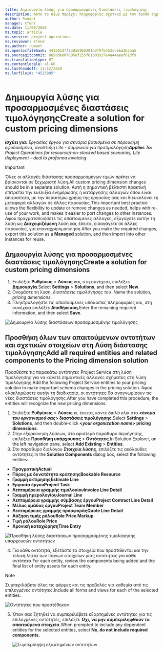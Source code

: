 ```yaml
---
title: Δημιουργία λύσης για προσαρμοσμένες διαστάσεις τιμολόγησης
description: Αυτό το θέμα παρέχει πληροφορίες σχετικά με τον τρόπο δημιουργίας λύσεων για προσαρμοσμένες διαστάσεις τιμολόγησης.
author: Rumant
manager: tfehr
ms.date: 11/09/2020
ms.topic: article
ms.service: project-operations
ms.reviewer: kfend
ms.author: rumant
ms.openlocfilehash: 441501dff23d16960381b3f9fb4b2cceba2b3ba5
ms.sourcegitcommit: 869bde007805ef255f61b03937e4a44aeef61df9
ms.translationtype: HT
ms.contentlocale: el-GR
ms.lasthandoff: 11/12/2020
ms.locfileid: "4513985"
---
```

# <a name="create-a-solution-for-custom-pricing-dimensions"></a><span data-ttu-id="46d8f-103">Δημιουργία λύσης για προσαρμοσμένες διαστάσεις τιμολόγησης</span><span class="sxs-lookup"><span data-stu-id="46d8f-103">Create a solution for custom pricing dimensions</span></span>

 <span data-ttu-id="46d8f-104">_**Ισχύει για:** Εργασίες έργου για σενάρια βασισμένα σε πόρους/μη εφοδιασμένα, ανάπτυξη Lite - συμφωνία για προτιμολόγηση_</span><span class="sxs-lookup"><span data-stu-id="46d8f-104">_**Applies To:** Project Operations for resource/non-stocked based scenarios, Lite deployment - deal to proforma invoicing_</span></span> 

>[!IMPORTANT]
><span data-ttu-id="46d8f-105">Όλες οι αλλαγές διάστασης προσαρμοσμένων τιμών πρέπει να βρίσκονται σε ξεχωριστή λύση.</span><span class="sxs-lookup"><span data-stu-id="46d8f-105">All custom pricing dimension changes should be in a separate solution.</span></span> <span data-ttu-id="46d8f-106">Αυτή η σημαντική βέλτιστη πρακτική επιτρέπει την ευελιξία ενημέρωσης ή κατάργησης αλλαγών όπου είναι απαραίτητο, με την περαιτέρω χρήση της εργασίας σας και διευκολύνει τη μεταφορά αλλαγών σε άλλες παρουσίες.</span><span class="sxs-lookup"><span data-stu-id="46d8f-106">This important best practice allows the flexibility to update or remove changes as needed, helps with re-use of your work, and makes it easier to port changes to other instances.</span></span> <span data-ttu-id="46d8f-107">Αφού πραγματοποιήσετε τις απαιτούμενες αλλαγές, εξαγάγετε αυτήν τη λύση ως **Διαχειριζόμενη** λύση και, έπειτα, εισαγάγετε σε άλλες παρουσίες, για επαναχρησιμοποίηση.</span><span class="sxs-lookup"><span data-stu-id="46d8f-107">After you make the required changes, export this solution as a **Managed** solution, and then import into other instances for reuse.</span></span>

## <a name="create-a-solution-for-custom-pricing-dimensions"></a><span data-ttu-id="46d8f-108">Δημιουργία λύσης για προσαρμοσμένες διαστάσεις τιμολόγησης</span><span class="sxs-lookup"><span data-stu-id="46d8f-108">Create a solution for custom pricing dimensions</span></span>

1.  <span data-ttu-id="46d8f-109">Επιλέξτε **Ρυθμίσεις** > **Λύσεις** και, στη συνέχεια, επιλέξτε **Δημιουργία**.</span><span class="sxs-lookup"><span data-stu-id="46d8f-109">Select **Settings** > **Solutions**, and then select **New**.</span></span>
2.  <span data-ttu-id="46d8f-110">Ονομάστε τη λύση, *διαστάσεις τιμολόγησης του <your organization name>*.</span><span class="sxs-lookup"><span data-stu-id="46d8f-110">Name the solution, *<your organization name> pricing dimensions*.</span></span>
3. <span data-ttu-id="46d8f-111">Πληκτρολογήστε τις απαιτούμενες υπόλοιπες πληροφορίες και, στη συνέχεια επιλέξτε **Αποθήκευση**.</span><span class="sxs-lookup"><span data-stu-id="46d8f-111">Enter the remaining required information, and then select **Save**.</span></span>

  ![Δημιουργία λύσης διαστάσεων προσαρμοσμένης τιμολόγησης](./media/Creation-of-custom-pricing-dimension-solution.png)
 
## <a name="add-all-required-entities-and-related-components-to-the-pricing-dimension-solution"></a><span data-ttu-id="46d8f-113">Προσθήκη όλων των απαιτούμενων οντοτήτων και σχετικών στοιχείων στη Λύση διάστασης τιμολόγησης</span><span class="sxs-lookup"><span data-stu-id="46d8f-113">Add all required entities and related components to the Pricing dimension solution</span></span>

<span data-ttu-id="46d8f-114">Προσθέστε τις παρακάτω οντότητες Project Service στη λύση τιμολόγησης για να κάνετε σημαντικές αλλαγές σχήματος στη λύση τιμολόγησης.</span><span class="sxs-lookup"><span data-stu-id="46d8f-114">Add the following Project Service entities to your pricing solution to make important schema changes in the pricing solution.</span></span> <span data-ttu-id="46d8f-115">Αφού ολοκληρώσετε αυτήν τη διαδικασία, οι οντότητες θα αναγνωρίσουν τις νέες διαστάσεις τιμολόγησης.</span><span class="sxs-lookup"><span data-stu-id="46d8f-115">After you have completed this procedure, the entities will recognize the new pricing dimensions.</span></span>

1.  <span data-ttu-id="46d8f-116">Επιλέξτε **Ρυθμίσεις** > **Λύσεις** κι, έπειτα, κάντε διπλό κλικ στο **<*όνομα του οργανισμού σας*> διαστάσεις τιμολόγησης**.</span><span class="sxs-lookup"><span data-stu-id="46d8f-116">Select **Settings** > **Solutions**, and then double-click **<*your organization name*> pricing dimensions**.</span></span>
2.  <span data-ttu-id="46d8f-117">Στην εξερεύνηση λύσεων, στο αριστερό παράθυρο περιήγησης, επιλέξτε **Προσθήκη υπάρχουσας** > **Οντότητες**.</span><span class="sxs-lookup"><span data-stu-id="46d8f-117">In Solution Explorer, on the left navigation pane, select **Add Existing** > **Entities**.</span></span>
3.  <span data-ttu-id="46d8f-118">Στο παράθυρο διαλόγου **Στοιχεία λύσης**, επιλέξτε τις ακόλουθες οντότητες:</span><span class="sxs-lookup"><span data-stu-id="46d8f-118">In the **Solution Components** dialog box, select the following entities:</span></span>
 
   - <span data-ttu-id="46d8f-119">**Πραγματική**</span><span class="sxs-lookup"><span data-stu-id="46d8f-119">**Actual**</span></span>
   - <span data-ttu-id="46d8f-120">**Πόρος με δυνατότητα κράτησης**</span><span class="sxs-lookup"><span data-stu-id="46d8f-120">**Bookable Resource**</span></span>
   - <span data-ttu-id="46d8f-121">**Γραμμή εκτίμησης**</span><span class="sxs-lookup"><span data-stu-id="46d8f-121">**Estimate Line**</span></span>
   - <span data-ttu-id="46d8f-122">**Εργασία έργου**</span><span class="sxs-lookup"><span data-stu-id="46d8f-122">**Project Task**</span></span>
   - <span data-ttu-id="46d8f-123">**Λεπτομέρεια γραμμής τιμολογίου**</span><span class="sxs-lookup"><span data-stu-id="46d8f-123">**Invoice Line Detail**</span></span>
   - <span data-ttu-id="46d8f-124">**Γραμμή ημερολογίου**</span><span class="sxs-lookup"><span data-stu-id="46d8f-124">**Journal Line**</span></span>
   - <span data-ttu-id="46d8f-125">**Λεπτομέρεια γραμμής σύμβασης έργου**</span><span class="sxs-lookup"><span data-stu-id="46d8f-125">**Project Contract Line Detail**</span></span>
   - <span data-ttu-id="46d8f-126">**Μέλος ομάδας έργου**</span><span class="sxs-lookup"><span data-stu-id="46d8f-126">**Project Team Member**</span></span>
   - <span data-ttu-id="46d8f-127">**Λεπτομέρειες γραμμής προσφοράς**</span><span class="sxs-lookup"><span data-stu-id="46d8f-127">**Quote Line Detail**</span></span>
   - <span data-ttu-id="46d8f-128">**Αύξηση τιμής ρόλου**</span><span class="sxs-lookup"><span data-stu-id="46d8f-128">**Role Price Markup**</span></span>
   - <span data-ttu-id="46d8f-129">**Τιμή ρόλου**</span><span class="sxs-lookup"><span data-stu-id="46d8f-129">**Role Price**</span></span>
   - <span data-ttu-id="46d8f-130">**Χρονική καταχώρηση**</span><span class="sxs-lookup"><span data-stu-id="46d8f-130">**Time Entry**</span></span>
 
   ![Προσθήκη λύσης διαστάσεων προσαρμοσμένης τιμολόγησης υπαρχουσών οντοτήτων](./media/Existing-entities-to-PD-solution.png)
 
 4. <span data-ttu-id="46d8f-132">Για κάθε οντότητα, εξετάστε τα στοιχεία που προστίθενται και την τελική λίστα των πάγιων στοιχείων μιας οντότητας για κάθε οντότητα.</span><span class="sxs-lookup"><span data-stu-id="46d8f-132">For each entity, review the components being added and the final list of entity assets for each entity.</span></span> 

   >[!NOTE]
   > <span data-ttu-id="46d8f-133">Συμπεριλάβετε όλες τις φόρμες και τις προβολές για καθεμία από τις επιλεγμένες οντότητες.</span><span class="sxs-lookup"><span data-stu-id="46d8f-133">Include all forms and views for each of the selected entities.</span></span>

  ![Οντότητες που προστέθηκαν](./media/solution-component-selection.png)


5.  <span data-ttu-id="46d8f-135">Όταν σας ζητηθεί να συμπεριλάβετε εξαρτημένες οντότητες για τις επιλεγμένες οντότητες, επιλέξτε **Όχι, να μην συμπεριληφθούν τα απαιτούμενα στοιχεία.**</span><span class="sxs-lookup"><span data-stu-id="46d8f-135">When prompted to include any dependent entities for the selected entities, select **No, do not include required components.**</span></span>

    ![Συμπερίληψη εξαρτημένων οντοτήτων](./media/Do-not-include-required.png)
